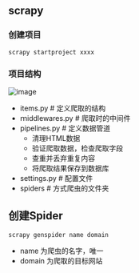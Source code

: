 ## scrapy

### 创建项目

```shell
scrapy startproject xxxx	
```

### 项目结构

![image](https://ws1.sinaimg.cn/large/b9f9be27gy1g2o7idwukfj20g507fq3r.jpg)

* items.py  # 定义爬取的结构
* ｍiddlewares.py # 爬取时的中间件
* pipelines.py # 定义数据管道
  * 清理HTML数据
  * 验证爬取数据，检查爬取字段
  * 查重并丢弃重复内容
  * 将爬取结果保存到数据库
* settings.py # 配置文件
* spiders # 方式爬虫的文件夹

## 创建Spider

```shell
scrapy genspider name domain		
```

* name 为爬虫的名字，唯一
* domain 为爬取的目标网站

